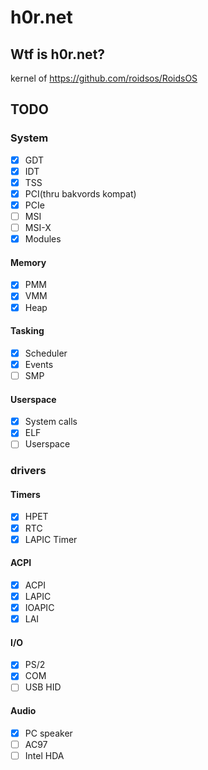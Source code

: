 # h0r.net
## Wtf is h0r.net?
kernel of https://github.com/roidsos/RoidsOS
## TODO
### System
- [x] GDT
- [x] IDT
- [X] TSS
- [x] PCI(thru bakvords kompat)
- [X] PCIe
- [ ] MSI
- [ ] MSI-X
- [x] Modules
#### Memory
- [x] PMM
- [x] VMM
- [x] Heap
#### Tasking
- [x] Scheduler
- [x] Events
- [ ] SMP
#### Userspace
- [x] System calls
- [x] ELF
- [ ] Userspace
### drivers
#### Timers
- [x] HPET
- [x] RTC
- [x] LAPIC Timer
#### ACPI
- [X] ACPI
- [x] LAPIC
- [x] IOAPIC
- [x] LAI
#### I/O
- [x] PS/2
- [x] COM
- [ ] USB HID
#### Audio
- [x] PC speaker
- [ ] AC97
- [ ] Intel HDA
<!--
#### Storage
- [ ] IDE
- [ ] SATA
- [ ] NVMe
#### Network
- [ ] RTL8139
- [ ] RTL8169
- [ ] E1000
#### USB
- [ ] UHCI
- [ ] OHCI
- [ ] EHCI
- [ ] XHCI 
#### Network
- [ ] Ethernet
- [ ] ARP
- [ ] IPv4
- [ ] ICMPv4
- [ ] TCP
- [ ] UDP
- [ ] DHCP
- [ ] HTTP
- [ ] Telnet
- [ ] SSL
- [ ] Or just LWIP
#### Partition tables
- [ ] MBR
- [ ] GPT 
#### Filesystems
- [ ] VFS
- [ ] TMPFS
- [ ] DEVTMPFS
- [ ] PROCFS
- [ ] SYSFS
- [ ] USTAR
- [ ] ILAR
- [ ] Ext2
- [ ] Fat32
- [ ] ISO9660
- [ ] NTFS
-->
